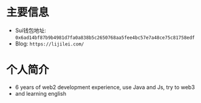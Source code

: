 # 主要信息
- Sui钱包地址: `0x6ad14bf87b9b4981d7fa0a838b5c2650768aa5fee4bc57e7a48ce75c81758edf`
- Blog: `https://lijilei.com/`

# 个人简介
- 6 years of web2 development experience, use Java and Js, try to web3
- and learning english

